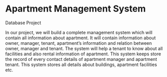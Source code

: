 # Apartment Management System
Database Project

In our project, we will build a complete management system which will contain all information about apartment. It will contain information about owner, manager, tenant, apartment’s information and relation between owner, manager and tenant. The system will help a tenant to know about all facilities and also rental information of apartment. This system keeps store the record of every contact details of apartment manager and apartment tenant. This system stores all details about buildings, apartment facilities etc.

